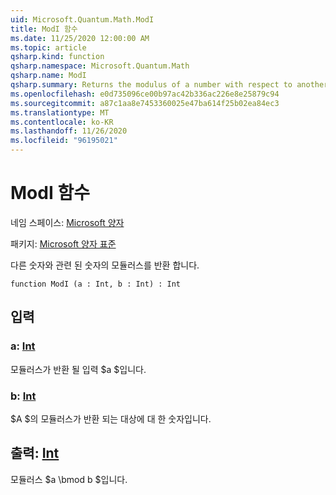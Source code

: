 ```yaml
---
uid: Microsoft.Quantum.Math.ModI
title: ModI 함수
ms.date: 11/25/2020 12:00:00 AM
ms.topic: article
qsharp.kind: function
qsharp.namespace: Microsoft.Quantum.Math
qsharp.name: ModI
qsharp.summary: Returns the modulus of a number with respect to another number.
ms.openlocfilehash: e0d735096ce00b97ac42b336ac226e8e25879c94
ms.sourcegitcommit: a87c1aa8e7453360025e47ba614f25b02ea84ec3
ms.translationtype: MT
ms.contentlocale: ko-KR
ms.lasthandoff: 11/26/2020
ms.locfileid: "96195021"
---
```

# <a name="modi-function"></a>ModI 함수

네임 스페이스: [Microsoft 양자](xref:Microsoft.Quantum.Math)

패키지: [Microsoft 양자 표준](https://nuget.org/packages/Microsoft.Quantum.Standard)


다른 숫자와 관련 된 숫자의 모듈러스를 반환 합니다.

```qsharp
function ModI (a : Int, b : Int) : Int
```


## <a name="input"></a>입력

### <a name="a--int"></a>a: [Int](xref:microsoft.quantum.lang-ref.int)

모듈러스가 반환 될 입력 $a $입니다.


### <a name="b--int"></a>b: [Int](xref:microsoft.quantum.lang-ref.int)

$A $의 모듈러스가 반환 되는 대상에 대 한 숫자입니다.



## <a name="output--int"></a>출력: [Int](xref:microsoft.quantum.lang-ref.int)

모듈러스 $a \bmod b $입니다.